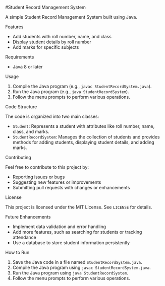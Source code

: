 #Student Record Management System

A simple Student Record Management System built using Java.

Features

- Add students with roll number, name, and class
- Display student details by roll number
- Add marks for specific subjects

Requirements

- Java 8 or later

Usage

1. Compile the Java program (e.g., `javac StudentRecordSystem.java`).
2. Run the Java program (e.g., `java StudentRecordSystem`).
3. Follow the menu prompts to perform various operations.

Code Structure

The code is organized into two main classes:

- `Student`: Represents a student with attributes like roll number, name, class, and marks.
- `StudentRecordSystem`: Manages the collection of students and provides methods for adding students, displaying student details, and adding marks.

Contributing

Feel free to contribute to this project by:

- Reporting issues or bugs
- Suggesting new features or improvements
- Submitting pull requests with changes or enhancements

License

This project is licensed under the MIT License. See `LICENSE` for details.

Future Enhancements

- Implement data validation and error handling
- Add more features, such as searching for students or tracking attendance
- Use a database to store student information persistently

How to Run

1. Save the Java code in a file named `StudentRecordSystem.java`.
2. Compile the Java program using `javac StudentRecordSystem.java`.
3. Run the Java program using `java StudentRecordSystem`.
4. Follow the menu prompts to perform various operations.
